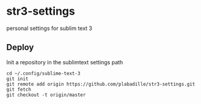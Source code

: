 # str3-settings
personal settings for sublim text 3


## Deploy

Init a repository in the sublimtext settings path
```
cd ~/.config/sublime-text-3
git init
git remote add origin https://github.com/plabadille/str3-settings.git
git fetch
git checkout -t origin/master
```
